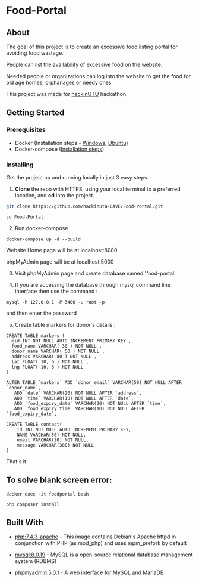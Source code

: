 # Food-Portal

## About
The goal of this project is to create an excessive food listing portal for avoiding food wastage.

People can list the availability of excessive food on the website.

Needed people or organizations can log into the website to get the food for old age homes, orphanages or needy ones

This project was made for [hackinUTU](https://www.hackinutu.com/) hackathon.

## Getting Started

### Prerequisites
* Docker (Installation steps - [Windows](https://docs.docker.com/docker-for-windows/install/), [Ubuntu](https://docs.docker.com/engine/install/ubuntu/))
* Docker-compose ([Installation steps](https://docs.docker.com/compose/install/))

### Installing

Get the project up and running locally in just 3 easy steps.

1. **Clone** the repo with HTTPS, using your local terminal to a preferred location, and **cd** into the project.

```bash
git clone https://github.com/hackinutu-CAVE/Food-Portal.git
```
```
cd Food-Portal
```

2. Run docker-compose
```
docker-compose up -d --build
```

Website Home page will be at localhost:8080

phpMyAdmin page will be at localhost:5000


3. Visit phpMyAdmin page and create database named 'food-portal'

4. If you are accessing the database through mysql command line interface then use the command :
```
mysql -h 127.0.0.1 -P 3406 -u root -p
```
   and then enter the password 
   
5. Create table markers for donor's details :
```
CREATE TABLE markers (
  mid INT NOT NULL AUTO_INCREMENT PRIMARY KEY ,
  food_name VARCHAR( 30 ) NOT NULL ,
  donor_name VARCHAR( 50 ) NOT NULL ,
  address VARCHAR( 80 ) NOT NULL ,
  lat FLOAT( 10, 6 ) NOT NULL ,
  lng FLOAT( 10, 6 ) NOT NULL
)

ALTER TABLE `markers` ADD `donor_email` VARCHAR(50) NOT NULL AFTER `donor_name`,
   ADD `date` VARCHAR(20) NOT NULL AFTER `address`,
   ADD `time` VARCHAR(10) NOT NULL AFTER `date`,
   ADD `food_expiry_date` VARCHAR(20) NOT NULL AFTER `time`,
   ADD `food_expiry_time` VARCHAR(10) NOT NULL AFTER `food_expiry_date`,

CREATE TABLE contact(
    id INT NOT NULL AUTO_INCREMENT PRIMARY KEY,
    NAME VARCHAR(50) NOT NULL,
    email VARCHAR(20) NOT NULL,
    message VARCHAR(300) NOT NULL
)
```

That's it.

## To solve blank screen error:
```
docker exec -it foodportal bash
```
```
php composer install
```


## Built With

* [php:7.4.3-apache](https://hub.docker.com/layers/php/library/php/7.4.3-apache/images/sha256-604c8dd36d734deb93193d79daa09ae0bd3ca05ea51deb909ffb218e34fa5cd5?context=explore) - This image contains Debian's Apache httpd in conjunction with PHP (as mod_php) and uses mpm_prefork by default

* [mysql:8.0.19](https://hub.docker.com/layers/mysql/library/mysql/8.0.19/images/sha256-09de7b17af0c17d397e6b69ff841756b80074aed00c1e91d7bc0f3caa5512113?context=explore) - MySQL is a open-source relational database management system (RDBMS)

* [phpmyadmin:5.0.1](https://hub.docker.com/_/phpmyadmin?tab=description) - A web interface for MySQL and MariaDB
